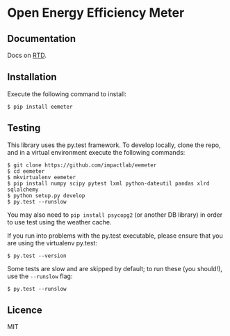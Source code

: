 Open Energy Efficiency Meter
============================

Documentation
-------------

Docs on [RTD](http://eemeter.readthedocs.org/en/latest/).

Installation
------------

Execute the following command to install:

    $ pip install eemeter

Testing
-------

This library uses the py.test framework. To develop locally, clone the repo,
and in a virtual environment execute the following commands:

    $ git clone https://github.com/impactlab/eemeter
    $ cd eemeter
    $ mkvirtualenv eemeter
    $ pip install numpy scipy pytest lxml python-dateutil pandas xlrd sqlalchemy
    $ python setup.py develop
    $ py.test --runslow

You may also need to `pip install psycopg2` (or another DB library) in order to
use test using the weather cache.

If you run into problems with the py.test executable, please ensure that you
are using the virtualenv py.test:

    $ py.test --version

Some tests are slow and are skipped by default; to run these (you should!),
use the `--runslow` flag:

    $ py.test --runslow

Licence
-------

MIT
